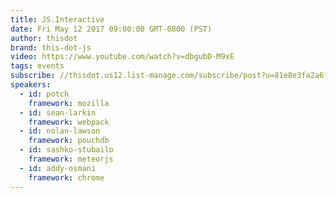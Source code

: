 ```yaml
---
title: JS.Interactive
date: Fri May 12 2017 09:00:00 GMT-0800 (PST)
author: thisdot
brand: this-dot-js
video: https://www.youtube.com/watch?v=dbgubD-M9xE
tags: events
subscribe: //thisdot.us12.list-manage.com/subscribe/post?u=81e8e3fa2a6f79fe97467029a&amp;id=762b8e8020
speakers:
  - id: potch
    framework: mozilla
  - id: sean-larkin
    framework: webpack
  - id: nolan-lawson
    framework: pouchdb
  - id: sashko-stubailo
    framework: meteorjs
  - id: addy-osmani
    framework: chrome
---
```

